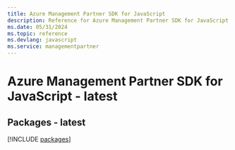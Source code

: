 ```yaml
---
title: Azure Management Partner SDK for JavaScript
description: Reference for Azure Management Partner SDK for JavaScript
ms.date: 05/31/2024
ms.topic: reference
ms.devlang: javascript
ms.service: managementpartner
---
```

# Azure Management Partner SDK for JavaScript - latest
## Packages - latest
[!INCLUDE [packages](management-partner-index.md)]